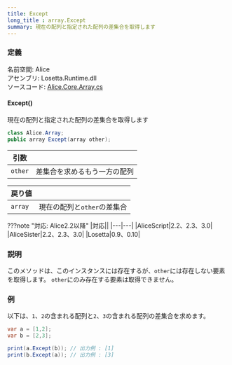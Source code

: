 ```yaml
---
title: Except
long_title : array.Except
summary: 現在の配列と指定された配列の差集合を取得します
---
```


### 定義
名前空間: Alice<br/>
アセンブリ: Losetta.Runtime.dll<br/>
ソースコード: [Alice.Core.Array.cs](https://github.com/WSOFT-Project/Losetta/blob/master/Losetta.Runtime/Core/Extension/Alice.Core.Array.cs)

#### Except()

現在の配列と指定された配列の差集合を取得します

```cs title="AliceScript"
class Alice.Array;
public array Except(array other);
```

|引数| |
|-|-|
|`other`|差集合を求めるもう一方の配列|

|戻り値| |
|-|-|
|`array`|現在の配列と`other`の差集合|

???note "対応: Alice2.2以降"
    |対応||
    |---|---|
    |AliceScript|2.2、2.3、3.0|
    |AliceSister|2.2、2.3、3.0|
    |Losetta|0.9、0.10|

### 説明
このメソッドは、このインスタンスには存在するが、`other`には存在しない要素を取得します。
`other`にのみ存在する要素は取得できません。

### 例
以下は、`1`、`2`の含まれる配列と`2`、`3`の含まれる配列の差集合を求めます。

```cs title="AliceScript"
var a = [1,2];
var b = [2,3];

print(a.Except(b)); // 出力例 : [1]
print(b.Except(a)); // 出力例 : [3]
```